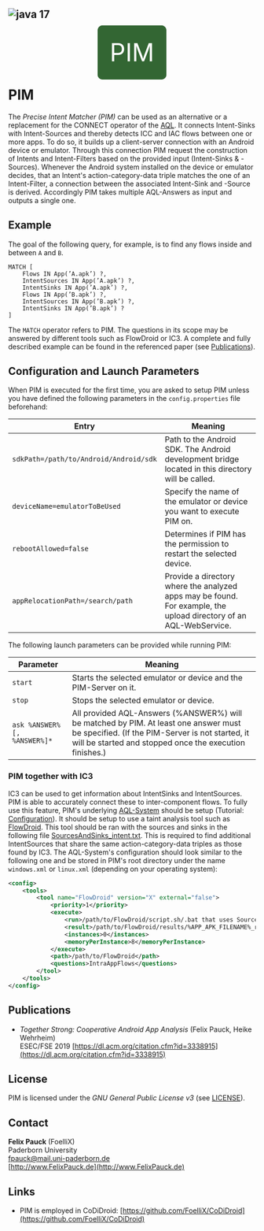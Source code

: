 ![java 17](https://img.shields.io/badge/java-17-brightgreen.svg)
---
<p align="center">
	<br />
	<font style="color: #FFFFFF; font-size: 50px; background:#336633; border: 25px solid #336633; border-radius: 10px;">PIM</font>
</p>

# PIM
The *Precise Intent Matcher (PIM)* can be used as an alternative or a replacement for the CONNECT operator of the [AQL](https://foellix.github.io/AQL-System).
It connects Intent-Sinks with Intent-Sources and thereby detects ICC and IAC flows between one or more apps.
To do so, it builds up a client-server connection with an Android device or emulator.
Through this connection PIM request the construction of Intents and Intent-Filters based on the provided input (Intent-Sinks & -Sources).
Whenever the Android system installed on the device or emulator decides, that an Intent's action-category-data triple matches the one of an Intent-Filter, a connection between the associated Intent-Sink and -Source is derived.
Accordingly PIM takes multiple AQL-Answers as input and outputs a single one.

## Example
The goal of the following query, for example, is to find any flows inside and between `A` and `B`.

```
MATCH [
	Flows IN App(’A.apk’) ?,
	IntentSources IN App(’A.apk’) ?,
	IntentSinks IN App(’A.apk’) ?,
	Flows IN App(’B.apk’) ?,
	IntentSources IN App(’B.apk’) ?,
	IntentSinks IN App(’B.apk’) ?
]
```

The `MATCH` operator refers to PIM.
The questions in its scope may be answered by different tools such as FlowDroid or IC3.
A complete and fully described example can be found in the referenced paper (see [Publications](#Publications)).

## Configuration and Launch Parameters
When PIM is executed for the first time, you are asked to setup PIM unless you have defined the following parameters in the `config.properties` file beforehand:

| Entry | Meaning |
| ----- | ------- |
| `sdkPath=/path/to/Android/Android/sdk` | Path to the Android SDK. The Android development bridge located in this directory will be called. |
| `deviceName=emulatorToBeUsed` | Specify the name of the emulator or device you want to execute PIM on. |
| `rebootAllowed=false` | Determines if PIM has the permission to restart the selected device. |
| `appRelocationPath=/search/path` | Provide a directory where the analyzed apps may be found. For example, the upload directory of an AQL-WebService. |

The following launch parameters can be provided while running PIM:

| Parameter | Meaning |
| --------- | ------- |
| `start` | Starts the selected emulator or device and the PIM-Server on it. |
| `stop` | Stops the selected emulator or device. |
| `ask %ANSWER% [, %ANSWER%]*` | All provided AQL-Answers (%ANSWER%) will be matched by PIM. At least one answer must be specified. (If the PIM-Server is not started, it will be started and stopped once the execution finishes.) |

### PIM together with IC3
IC3 can be used to get information about IntentSinks and IntentSources.
PIM is able to accurately connect these to inter-component flows.
To fully use this feature, PIM's underlying [AQL-System](https://FoelliX.github.io/AQL-System) should be setup (Tutorial: [Configuration](https://github.com/FoelliX/AQL-System/wiki/Configuration)).
It should be setup to use a taint analysis tool such as [FlowDroid](https://github.com/secure-software-engineering/FlowDroid).
This tool should be ran with the sources and sinks in the following file [SourcesAndSinks_intent.txt](https://github.com/FoelliX/PIM/blob/master/SourcesAndSinks_intent.txt).
This is required to find additional IntentSources that share the same action-category-data triples as those found by IC3.
The AQL-System's configuration should look similar to the following one and be stored in PIM's root directory under the name ``windows.xml`` or ``linux.xml`` (depending on your operating system):
```xml
<config>
	<tools>
		<tool name="FlowDroid" version="X" external="false">
			<priority>1</priority>
			<execute>
				<run>/path/to/FlowDroid/script.sh/.bat that uses SourcesAndSinks_intent.txt</run>
				<result>/path/to/FlowDroid/results/%APP_APK_FILENAME%_result.txt</result>
				<instances>0</instances>
				<memoryPerInstance>8</memoryPerInstance>
			</execute>
			<path>/path/to/FlowDroid</path>
			<questions>IntraAppFlows</questions>
		</tool>
	</tools>
</config>
```

## Publications
- *Together Strong: Cooperative Android App Analysis* (Felix Pauck, Heike Wehrheim)  
ESEC/FSE 2019 [https://dl.acm.org/citation.cfm?id=3338915](https://dl.acm.org/citation.cfm?id=3338915)

## License
PIM is licensed under the *GNU General Public License v3* (see [LICENSE](https://github.com/FoelliX/PIM/blob/master/LICENSE)).

## Contact
**Felix Pauck** (FoelliX)  
Paderborn University  
fpauck@mail.uni-paderborn.de  
[http://www.FelixPauck.de](http://www.FelixPauck.de)

## Links
- PIM is employed in CoDiDroid: [https://github.com/FoelliX/CoDiDroid](https://github.com/FoelliX/CoDiDroid)
